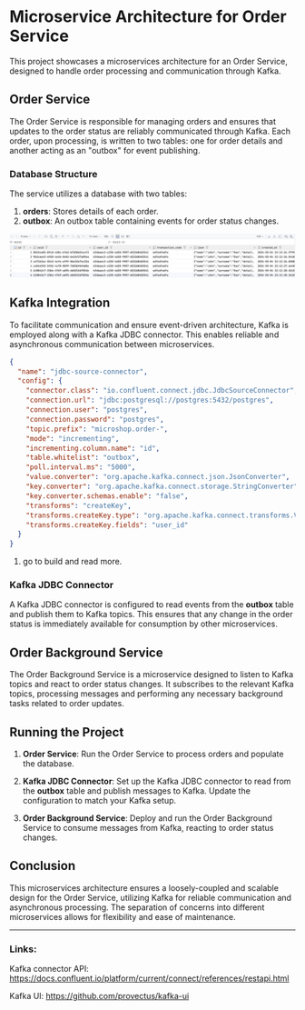 # Microservice Architecture for Order Service

This project showcases a microservices architecture for an Order Service, designed to handle order processing and communication through Kafka.

## Order Service

The Order Service is responsible for managing orders and ensures that updates to the order status are reliably communicated through Kafka. Each order, upon processing, is written to two tables: one for order details and another acting as an "outbox" for event publishing.

### Database Structure

The service utilizes a database with two tables:

1. **orders**: Stores details of each order.
2. **outbox**: An outbox table containing events for order status changes.  
<img src="img/outbox.png">

## Kafka Integration

To facilitate communication and ensure event-driven architecture, Kafka is employed along with a Kafka JDBC connector. This enables reliable and asynchronous communication between microservices.
```json
{
  "name": "jdbc-source-connector",
  "config": {
    "connector.class": "io.confluent.connect.jdbc.JdbcSourceConnector",
    "connection.url": "jdbc:postgresql://postgres:5432/postgres",
    "connection.user": "postgres",
    "connection.password": "postgres",
    "topic.prefix": "microshop.order-",
    "mode": "incrementing",
    "incrementing.column.name": "id",
    "table.whitelist": "outbox",
    "poll.interval.ms": "5000",
    "value.converter": "org.apache.kafka.connect.json.JsonConverter",
    "key.converter": "org.apache.kafka.connect.storage.StringConverter",
    "key.converter.schemas.enable": "false",
    "transforms": "createKey",
    "transforms.createKey.type": "org.apache.kafka.connect.transforms.ValueToKey",
    "transforms.createKey.fields": "user_id"
  }
}
```
1. go to build and read more.


### Kafka JDBC Connector

A Kafka JDBC connector is configured to read events from the **outbox** table and publish them to Kafka topics. This ensures that any change in the order status is immediately available for consumption by other microservices.

## Order Background Service

The Order Background Service is a microservice designed to listen to Kafka topics and react to order status changes. It subscribes to the relevant Kafka topics, processing messages and performing any necessary background tasks related to order updates.

## Running the Project

1. **Order Service**: Run the Order Service to process orders and populate the database.

2. **Kafka JDBC Connector**: Set up the Kafka JDBC connector to read from the **outbox** table and publish messages to Kafka. Update the configuration to match your Kafka setup.

3. **Order Background Service**: Deploy and run the Order Background Service to consume messages from Kafka, reacting to order status changes.

## Conclusion

This microservices architecture ensures a loosely-coupled and scalable design for the Order Service, utilizing Kafka for reliable communication and asynchronous processing. The separation of concerns into different microservices allows for flexibility and ease of maintenance.

---
### Links:

Kafka connector API:
https://docs.confluent.io/platform/current/connect/references/restapi.html

Kafka UI:
https://github.com/provectus/kafka-ui

